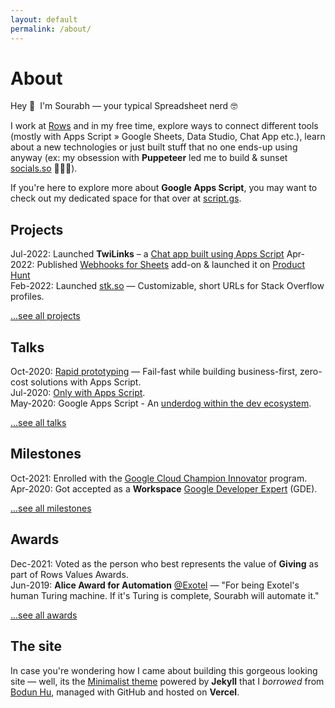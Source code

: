 ```yaml
---
layout: default
permalink: /about/
---
```


<h1>About</h1>

Hey 👋&nbsp;&nbsp;I'm Sourabh — your typical Spreadsheet nerd 🤓

I work at [Rows](https://rows.com) and in my free time, explore ways to connect different tools (mostly with Apps Script » Google Sheets, Data Studio, Chat App etc.), learn about a new technologies or just built stuff that no one ends-up using anyway (ex: my obsession with **Puppeteer** led me to build & sunset [socials.so](https://socials.so/) 🤦🏽‍♀️).

If you're here to explore more about **Google Apps Script**, you may want to check out my dedicated space for that over at [script.gs](https://script.gs).

## Projects

Jul-2022: Launched **TwiLinks** – a [Chat app built using Apps Script](https://script.gs/introducing-twilinks-a-chat-app-built-using-apps-script/)
Apr-2022: Published [Webhooks for Sheets](https://workspace.google.com/marketplace/app/webhooks_for_sheets/860288437469) add-on & launched it on [Product Hunt](https://www.producthunt.com/posts/webhooks-for-sheets)<br />
Feb-2022: Launched [stk.so](https://stk.so/) — Customizable, short URLs for Stack Overflow profiles.<br />

[...see all projects](/projects/)

## Talks

Oct-2020: [Rapid prototyping](https://script.gs/talk-4-rapid-prototyping/) — Fail-fast while building business-first, zero-cost solutions with Apps Script.<br />
Jul-2020: [Only with Apps Script](https://script.gs/talk-3-only-with-apps-script/).<br />
May-2020: Google Apps Script - An [underdog within the dev ecosystem](https://script.gs/talk-2-google-apps-script-an-underdog-within-the-dev-ecosystem/).<br />

[...see all talks](/talks/)

## Milestones

Oct-2021: Enrolled with the [Google Cloud Champion Innovator](https://cloud.google.com/innovators/champions?specialization=workspace&text=Sourabh) program.<br />
Apr-2020: Got accepted as a **Workspace** [Google Developer Expert](https://developers.google.com/community/experts/directory/profile/profile-sourabh-choraria) (GDE).<br />

[...see all milestones](/milestones/)

## Awards

Dec-2021: Voted as the person who best represents the value of **Giving** as part of Rows Values Awards.<br />
Jun-2019: **Alice Award for Automation** [@Exotel](https://www.linkedin.com/company/exotel-techcom-private-limited/) — "For being Exotel's human Turing machine. If it's Turing is complete, Sourabh will automate it."<br />

[...see all awards](/awards/)

## The site

In case you're wondering how I came about building this gorgeous looking site — well, its the [Minimalist theme](https://www.bodunhu.com/minimalist/) powered by **Jekyll** that I _borrowed_ from [Bodun Hu](https://twitter.com/BodunHu), managed with GitHub and hosted on **Vercel**.